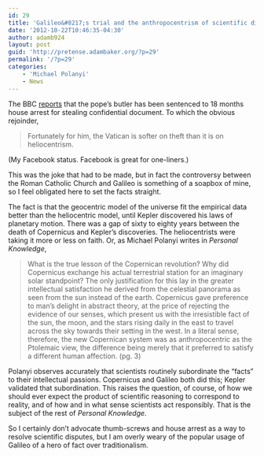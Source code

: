 ```yaml
---
id: 29
title: 'Galileo&#8217;s trial and the anthropocentrism of scientific discovery'
date: '2012-10-22T10:46:35-04:30'
author: adamb924
layout: post
guid: 'http://pretense.adambaker.org/?p=29'
permalink: '/?p=29'
categories:
    - 'Michael Polanyi'
    - News
---
```


The BBC [reports](http://www.bbc.co.uk/news/world-europe-19850385) that the pope’s butler has been sentenced to 18 months house arrest for stealing confidential document. To which the obvious rejoinder,

> Fortunately for him, the Vatican is softer on theft than it is on heliocentrism.

(My Facebook status. Facebook is great for one-liners.)

This was the joke that had to be made, but in fact the controversy between the Roman Catholic Church and Galileo is something of a soapbox of mine, so I feel obligated here to set the facts straight.

The fact is that the geocentric model of the universe fit the empirical data better than the heliocentric model, until Kepler discovered his laws of planetary motion. There was a gap of sixty to eighty years between the death of Copernicus and Kepler’s discoveries. The heliocentrists were taking it more or less on faith. Or, as Michael Polanyi writes in *Personal Knowledge*,

> What is the true lesson of the Copernican revolution? Why did Copernicus exchange his actual terrestrial station for an imaginary solar standpoint? The only justification for this lay in the greater intellectual satisfaction he derived from the celestial panorama as seen from the sun instead of the earth. Copernicus gave preference to man’s delight in abstract theory, at the price of rejecting the evidence of our senses, which present us with the irresistible fact of the sun, the moon, and the stars rising daily in the east to travel across the sky towards their setting in the west. In a literal sense, therefore, the new Copernican system was as anthropocentric as the Ptolemaic view, the difference being merely that it preferred to satisfy a different human affection. (pg. 3)

Polanyi observes accurately that scientists routinely subordinate the “facts” to their intellectual passions. Copernicus and Galileo both did this; Kepler validated that subordination. This raises the question, of course, of how we should ever expect the product of scientific reasoning to correspond to reality, and of how and in what sense scientists act responsibly. That is the subject of the rest of *Personal Knowledge*.

So I certainly don’t advocate thumb-screws and house arrest as a way to resolve scientific disputes, but I am overly weary of the popular usage of Galileo of a hero of fact over traditionalism.